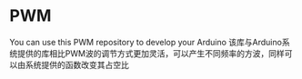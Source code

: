 # PWM
You can use this PWM repository to develop your Arduino
该库与Arduino系统提供的库相比PWM波的调节方式更加灵活，可以产生不同频率的方波，同样可以由系统提供的函数改变其占空比
